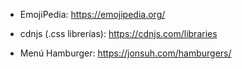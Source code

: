 * EmojiPedia: https://emojipedia.org/



* cdnjs (.css librerías): https://cdnjs.com/libraries



* Menú Hamburger: https://jonsuh.com/hamburgers/